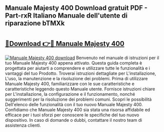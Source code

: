## Manuale Majesty 400 Download gratuit PDF - Part-rxR Italiano Manuale dell'utente di riparazione bTMXk

# <h2><a href="http://dfcq2l1.blite.top/?on=Manuale+Majesty+400">🔗Download 👉🔴 Manuale Majesty 400</a></h2>

[![Manuale Majesty 400 download](https://i.imgur.com/lujVjoI.png)](http://dfcq2l1.blite.top/?on=Manuale+Majesty+400)
Benvenuto nel manuale di istruzioni per il tuo Manuale Majesty 400 appena attivato. Questa guida completa è progettata per aiutarti a comprendere e utilizzare tutte le funzionalità e i vantaggi del tuo Prodotto. Troverai istruzioni dettagliate per L'installazione, L'uso, la manutenzione e la risoluzione dei problemi. Prima di utilizzare Manuale Majesty 400, familiarizzare con le sue caratteristiche e caratteristiche leggendo questo Manuale utente. Fornisce istruzioni chiare per L'installazione, la configurazione e il funzionamento, nonché suggerimenti per la risoluzione dei problemi comuni. Scopri le possibilità Dell'elenco delle funzionalità con il tuo nuovo Manuale Majesty 400. Confidiamo che Manuale Majesty 400 sia stata una risorsa affidabile ed efficace per i tuoi sforzi per conoscere le specifiche del tuo nuovo dispositivo. In caso di domande o dubbi, contattare il nostro team di assistenza clienti.
